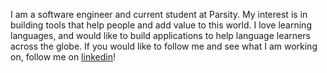 I am a software engineer and current student at Parsity. My interest is in building tools that help people and add value to this world. 
I love learning languages, and would like to build applications to help language learners across the globe.
If you would like to follow me and see what I am working on, follow me on [linkedin](https://www.linkedin.com/in/levydowell/)!

<!---
levydowell/levydowell is a ✨ special ✨ repository because its `README.md` (this file) appears on your GitHub profile.
You can click the Preview link to take a look at your changes.
--->
